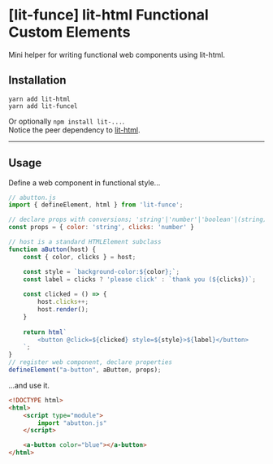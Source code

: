 # [lit-funce] lit-html Functional Custom Elements

Mini helper for writing functional web components using lit-html.

## Installation
```
yarn add lit-html
yarn add lit-funcel
```
Or optionally `npm install lit-...`.  
Notice the peer dependency to [lit-html]("https://lit-html.polymer-project.org/").

----

## Usage

Define a web component in functional style...
```javascript
// abutton.js
import { defineElement, html } from 'lit-funce';

// declare props with conversions; 'string'|'number'|'boolean'|(string)=>unknown
const props = { color: 'string', clicks: 'number' }

// host is a standard HTMLElement subclass
function aButton(host) {
    const { color, clicks } = host;

    const style = `background-color:${color};`;
    const label = clicks ? 'please click' : `thank you (${clicks})`;
    
    const clicked = () => {
        host.clicks++;
        host.render();
    }
    
    return html`
        <button @click=${clicked} style=${style}>${label}</button>
    `;
}
// register web component, declare properties
defineElement("a-button", aButton, props);
```

...and use it.
```html
<!DOCTYPE html>
<html>
    <script type="module">
        import "abutton.js"
    </script>

    <a-button color="blue"></a-button>
</html>
```
